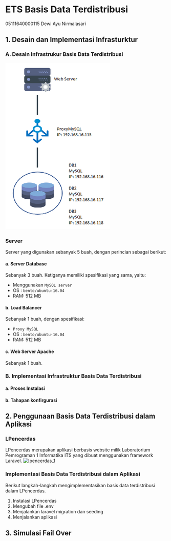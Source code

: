 # ETS Basis Data Terdistribusi
05111640000115 Dewi Ayu Nirmalasari

## 1. Desain dan Implementasi Infrasturktur
### A. Desain Infrastrukur Basis Data Terdistribusi
![infrastruktur](infrastruktur.PNG)

### Server
Server yang digunakan sebanyak 5 buah, dengan perincian sebagai berikut:
#### a. Server Database
Sebanyak 3 buah. Ketiganya memiliki spesifikasi yang sama, yaitu:
- Menggunakan ```MySQL server```
- OS : ```bento/ubuntu-16.04```
- RAM: 512 MB

#### b. Load Balancer
Sebanyak 1 buah, dengan spesifikasi:
- ```Proxy MySQL```
- OS : ```bento/ubuntu-16.04```
- RAM: 512 MB

#### c. Web Server Apache
Sebanyak 1 buah.

### B. Implementasi Infrastruktur Basis Data Terdistribusi
#### a. Proses Instalasi
#### b. Tahapan konfirgurasi

## 2. Penggunaan Basis Data Terdistribusi dalam Aplikasi
### LPencerdas
LPencerdas merupakan aplikasi berbasis website milik Laboratorium Pemrograman 1 Informatika ITS yang dibuat menggunakan framework Laravel.
![lpencerdas_1](screenshot/lpencerdas_1.png)
### Implementasi Basis Data Terdistribusi dalam Aplikasi
Berikut langkah-langkah mengimplementasikan basis data terdistribusi dalam LPencerdas.
1. Instalasi LPencerdas
2. Mengubah file .env
3. Menjalankan laravel migration dan seeding
4. Menjalankan aplikasi


## 3. Simulasi Fail Over
